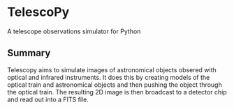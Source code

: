 # TelescoPy

A telescope observations simulator for Python

## Summary

Telescopy aims to simulate images of astronomical objects obsered with optical 
and infrared instruments. It does this by creating models of the optical train 
and astronomical objects and then pushing the object through the optical train. 
The resulting 2D image is then broadcast to a detector chip and read out into a 
FITS file. 
